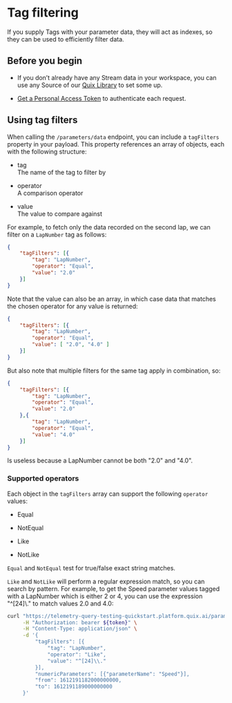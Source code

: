 # Tag filtering

If you supply Tags with your parameter data, they will act as indexes,
so they can be used to efficiently filter data.

## Before you begin

  - If you don’t already have any Stream data in your workspace, you can use any Source of our [Quix Library](../../platform/samples/samples.md) to set some up.

  - [Get a Personal Access Token](authenticate.md)
    to authenticate each request.

## Using tag filters

When calling the `/parameters/data` endpoint, you can include a
`tagFilters` property in your payload. This property references an array
of objects, each with the following structure:

  - tag  
    The name of the tag to filter by

  - operator  
    A comparison operator

  - value  
    The value to compare against

For example, to fetch only the data recorded on the second lap, we can
filter on a `LapNumber` tag as follows:

``` json
{
    "tagFilters": [{
        "tag": "LapNumber",
        "operator": "Equal",
        "value": "2.0"
    }]
}
```

Note that the value can also be an array, in which case data that
matches the chosen operator for any value is returned:

``` json
{
    "tagFilters": [{
        "tag": "LapNumber",
        "operator": "Equal",
        "value": [ "2.0", "4.0" ]
    }]
}
```

But also note that multiple filters for the same tag apply in
combination, so:

``` json
{
    "tagFilters": [{
        "tag": "LapNumber",
        "operator": "Equal",
        "value": "2.0"
    },{
        "tag": "LapNumber",
        "operator": "Equal",
        "value": "4.0"
    }]
}
```

Is useless because a LapNumber cannot be both "2.0" and "4.0".

### Supported operators

Each object in the `tagFilters` array can support the following
`operator` values:

  - Equal

  - NotEqual

  - Like

  - NotLike

`Equal` and `NotEqual` test for true/false exact string matches.

`Like` and `NotLike` will perform a regular expression match, so you can
search by pattern. For example, to get the Speed parameter values tagged
with a LapNumber which is either 2 or 4, you can use the expression
"^\[24\]\\." to match values 2.0 and 4.0:

``` bash
curl "https://telemetry-query-testing-quickstart.platform.quix.ai/parameters/data" \
     -H "Authorization: bearer ${token}" \
     -H "Content-Type: application/json" \
     -d '{
         "tagFilters": [{
             "tag": "LapNumber",
             "operator": "Like",
             "value": "^[24]\\."
         }],
         "numericParameters": [{"parameterName": "Speed"}],
         "from": 1612191182000000000,
         "to": 1612191189000000000
     }'
```
